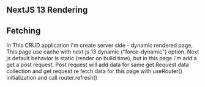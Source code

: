 <!-- @format -->

## NextJS 13 Rendering

## Fetching

In This CRUD application i'm create server side - dynamic rendered page, This page use cache with next js 13 dynamic ("force-dynamic") option. Next js default behavior is static (render on build time), but in this page i'm add a get a post request. Post request will add data for same get Request data collection and get request re fetch data for this page with useRouter() initialization and call router.refresh()

#
